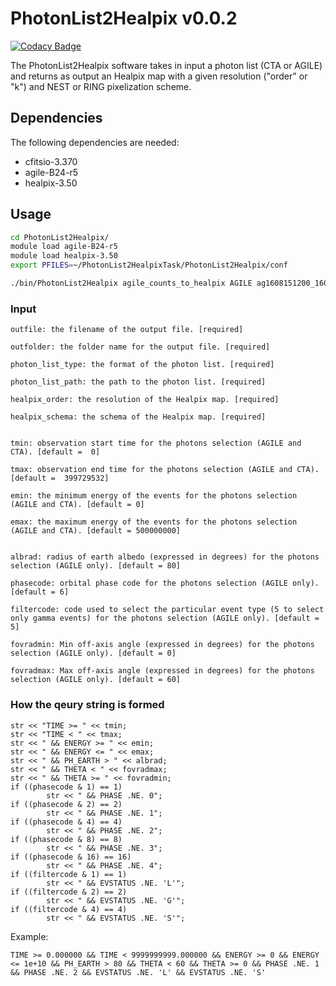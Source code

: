 # PhotonList2Healpix v0.0.2

[![Codacy Badge](https://api.codacy.com/project/badge/Grade/67a1b7d4dec34f42a8b0ce331d8e57c8)](https://app.codacy.com/app/GZHeisenberg/PhotonList2Healpix?utm_source=github.com&utm_medium=referral&utm_content=GZHeisenberg/PhotonList2Healpix&utm_campaign=Badge_Grade_Dashboard)

The PhotonList2Healpix software takes in input a photon list (CTA or AGILE) and returns as output an Healpix map with a given resolution ("order" or "k") and NEST or RING pixelization scheme.

## Dependencies

The following dependencies are needed:
* cfitsio-3.370
* agile-B24-r5
* healpix-3.50

## Usage

```bash
cd PhotonList2Healpix/
module load agile-B24-r5
module load healpix-3.50
export PFILES=~/PhotonList2HealpixTask/PhotonList2Healpix/conf

./bin/PhotonList2Healpix agile_counts_to_healpix AGILE ag1608151200_1608311200_STD1Kal_FM.EVT.gz 7 NEST
```

### Input

	outfile: the filename of the output file. [required]

	outfolder: the folder name for the output file. [required]

	photon_list_type: the format of the photon list. [required]

	photon_list_path: the path to the photon list. [required]

	healpix_order: the resolution of the Healpix map. [required]

	healpix_schema: the schema of the Healpix map. [required]


	tmin: observation start time for the photons selection (AGILE and CTA). [default =  0]

	tmax: observation end time for the photons selection (AGILE and CTA). [default =  399729532]

	emin: the minimum energy of the events for the photons selection (AGILE and CTA). [default = 0]

	emax: the maximum energy of the events for the photons selection (AGILE and CTA). [default = 500000000]


	albrad: radius of earth albedo (expressed in degrees) for the photons selection (AGILE only). [default = 80]

	phasecode: orbital phase code for the photons selection (AGILE only). [default = 6]

	filtercode: code used to select the particular event type (5 to select only gamma events) for the photons selection (AGILE only). [default = 5]

	fovradmin: Min off-axis angle (expressed in degrees) for the photons selection (AGILE only). [default = 0]

	fovradmax: Max off-axis angle (expressed in degrees) for the photons selection (AGILE only). [default = 60]



### How the qeury string is formed

```
str << "TIME >= " << tmin;
str << "TIME < " << tmax;
str << " && ENERGY >= " << emin;
str << " && ENERGY <= " << emax;
str << " && PH_EARTH > " << albrad;
str << " && THETA < " << fovradmax;
str << " && THETA >= " << fovradmin;
if ((phasecode & 1) == 1)
		str << " && PHASE .NE. 0";
if ((phasecode & 2) == 2)
		str << " && PHASE .NE. 1";
if ((phasecode & 4) == 4)
		str << " && PHASE .NE. 2";
if ((phasecode & 8) == 8)
		str << " && PHASE .NE. 3";
if ((phasecode & 16) == 16)
		str << " && PHASE .NE. 4";
if ((filtercode & 1) == 1)
		str << " && EVSTATUS .NE. 'L'";
if ((filtercode & 2) == 2)
		str << " && EVSTATUS .NE. 'G'";
if ((filtercode & 4) == 4)
		str << " && EVSTATUS .NE. 'S'";
```

Example:
```
TIME >= 0.000000 && TIME < 9999999999.000000 && ENERGY >= 0 && ENERGY <= 1e+10 && PH_EARTH > 80 && THETA < 60 && THETA >= 0 && PHASE .NE. 1 && PHASE .NE. 2 && EVSTATUS .NE. 'L' && EVSTATUS .NE. 'S'
```
